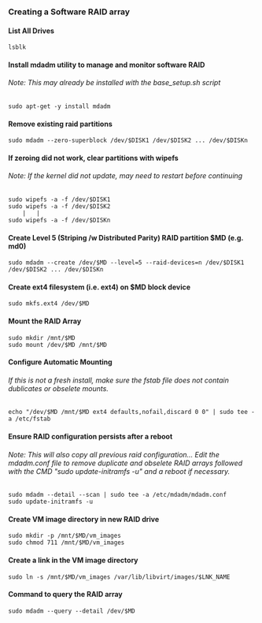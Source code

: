 ### Creating a Software RAID array 
#### List All Drives
```
lsblk
```

#### Install mdadm utility to manage and monitor software RAID
###### Note: This may already be installed with the base_setup.sh script
```
sudo apt-get -y install mdadm
```

#### Remove existing raid partitions
```
sudo mdadm --zero-superblock /dev/$DISK1 /dev/$DISK2 ... /dev/$DISKn
```
#### If zeroing did not work, clear partitions with wipefs
###### Note: If the kernel did not update, may need to restart before continuing
```
sudo wipefs -a -f /dev/$DISK1
sudo wipefs -a -f /dev/$DISK2
	|	|
sudo wipefs -a -f /dev/$DISKn
```

#### Create Level 5 (Striping /w Distributed Parity) RAID partition $MD (e.g. md0)
```
sudo mdadm --create /dev/$MD --level=5 --raid-devices=n /dev/$DISK1 /dev/$DISK2 ... /dev/$DISKn
```

#### Create ext4 filesystem (i.e. ext4) on $MD block device
```
sudo mkfs.ext4 /dev/$MD
```

#### Mount the RAID Array
```
sudo mkdir /mnt/$MD
sudo mount /dev/$MD /mnt/$MD
```

#### Configure Automatic Mounting 
###### If this is not a fresh install, make sure the fstab file does not contain dublicates or obselete mounts.
```
echo "/dev/$MD /mnt/$MD ext4 defaults,nofail,discard 0 0" | sudo tee -a /etc/fstab
```

#### Ensure RAID configuration persists after a reboot
###### Note: This will also copy all previous raid configuration... Edit the mdadm.conf file to remove duplicate and obselete RAID arrays followed with the CMD "sudo update-initramfs -u" and a reboot if necessary.
```
sudo mdadm --detail --scan | sudo tee -a /etc/mdadm/mdadm.conf
sudo update-initramfs -u
```

#### Create VM image directory in new RAID drive
```
sudo mkdir -p /mnt/$MD/vm_images
sudo chmod 711 /mnt/$MD/vm_images
```

#### Create a link in the VM image directory
```
sudo ln -s /mnt/$MD/vm_images /var/lib/libvirt/images/$LNK_NAME
```

#### Command to query the RAID array
```
sudo mdadm --query --detail /dev/$MD
```
